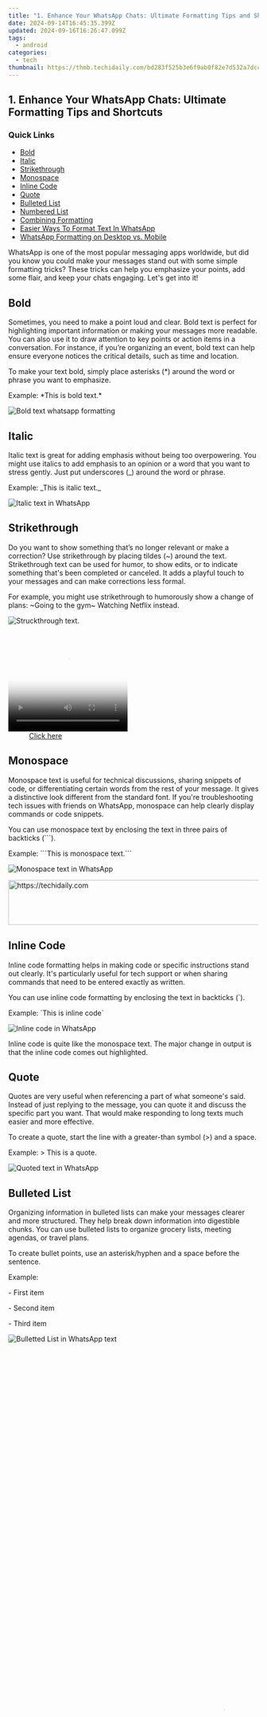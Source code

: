 ```yaml
---
title: "1. Enhance Your WhatsApp Chats: Ultimate Formatting Tips and Shortcuts"
date: 2024-09-14T16:45:35.399Z
updated: 2024-09-16T16:26:47.099Z
tags:
  - android
categories:
  - tech
thumbnail: https://thmb.techidaily.com/bd283f525b3e6f9ab0f82e7d532a7dcceb86337b96557ac23492ec2be477bfa0.jpg
---
```


## 1. Enhance Your WhatsApp Chats: Ultimate Formatting Tips and Shortcuts

### Quick Links

* [Bold](https://some-techniques.techidaily.com/immersive-worlds-vrs-impact-on-entertainment-for-2024/)
* [Italic](https://fox-info.techidaily.com/updated-in-2024-building-blocks-of-virtual-experience-terminology/)
* [Strikethrough](https://mondly-stories.techidaily.com/italian-dialogues-for-the-discerning-tourist/)
* [Monospace](https://activate-lock.techidaily.com/in-2024-bypass-icloud-activation-lock-with-imei-code-from-your-iphone-11-pro-max-by-drfone-ios/)
* [Inline Code](https://extra-hints.techidaily.com/updated-crafting-auditory-landscapes-in-your-videos/)
* [Quote](https://vimeo-videos.techidaily.com/2024-approved-accelerated-download-solutions-for-vimeo-files/)
* [Bulleted List](https://vp-tips.techidaily.com/in-2024-magix-video-pro-x-user-guide-summary/)
* [Numbered List](https://smart-video-editing.techidaily.com/in-2024-windows-video-editing-made-easy-a-guide-to-microsoft-video-editor/)
* [Combining Formatting](https://sound-issues.techidaily.com/resident-evil-village-troubleshooting-common-sound-problems/)
* [Easier Ways To Format Text In WhatsApp](https://video-capture.techidaily.com/updated-in-2024-become-a-pro-at-setting-up-vrecorder-fast/)
* [WhatsApp Formatting on Desktop vs. Mobile](https://buynow-help.techidaily.com/futureproofing-your-home-with-premium-cordless-phones-of-2024-what-to-buy-now/)

 WhatsApp is one of the most popular messaging apps worldwide, but did you know you could make your messages stand out with some simple formatting tricks? These tricks can help you emphasize your points, add some flair, and keep your chats engaging. Let's get into it!

##  Bold

 Sometimes, you need to make a point loud and clear. Bold text is perfect for highlighting important information or making your messages more readable. You can also use it to draw attention to key points or action items in a conversation. For instance, if you’re organizing an event, bold text can help ensure everyone notices the critical details, such as time and location.

 To make your text bold, simply place asterisks (\*) around the word or phrase you want to emphasize.

 Example: \*This is bold text.\*

![Bold text whatsapp formatting](https://static1.howtogeekimages.com/wordpress/wp-content/uploads/2024/06/bold-text-whatsapp-formatting.jpeg) 

##  Italic

 Italic text is great for adding emphasis without being too overpowering. You might use italics to add emphasis to an opinion or a word that you want to stress gently. Just put underscores (\_) around the word or phrase.

 Example: \_This is italic text.\_

![Italic text in WhatsApp](https://static1.howtogeekimages.com/wordpress/wp-content/uploads/2024/06/whatsapp-image-2024-06-23-at-12-19-59-am.jpeg) 

##  Strikethrough

 Do you want to show something that’s no longer relevant or make a correction? Use strikethrough by placing tildes (\~) around the text. Strikethrough text can be used for humor, to show edits, or to indicate something that's been completed or canceled. It adds a playful touch to your messages and can make corrections less formal.

 For example, you might use strikethrough to humorously show a change of plans: \~Going to the gym\~ Watching Netflix instead.

![Struckthrough text.](https://static1.howtogeekimages.com/wordpress/wp-content/uploads/2024/06/whatsapp-image-2024-06-23-at-12-19-59-am-1.jpeg) 

<!-- affiliate ads begin -->
<span id="1912746">
					<video width="240" height="200" style="cursor:pointer"
           poster="//a.impactradius-go.com/display-clicktoplayimage/1912746.png"
           onclick="if(!this.playClicked){this.play();this.setAttribute('controls',true);this.playClicked=true;}">
	   <source src="//a.impactradius-go.com/display-ad/20231-1912746">
	   <img src="//a.impactradius-go.com/display-clicktoplayimage/1912746.png" style="border: none; height: 100%; width: 100%; object-fit: contain">
	</video>
	<div style="width:150px;text-align:center"><a href="javascript:window.open(decodeURIComponent('https%3A%2F%2Fmindmanager.sjv.io%2Fc%2F5597632%2F1912746%2F20231'), '_blank');void(0);">Click here</a></div>
</span>
<img height="0" width="0" src="https://imp.pxf.io/i/5597632/1912746/20231" style="position:absolute;visibility:hidden;" border="0" />
<!-- affiliate ads end -->

##  Monospace

 Monospace text is useful for technical discussions, sharing snippets of code, or differentiating certain words from the rest of your message. It gives a distinctive look different from the standard font. If you're troubleshooting tech issues with friends on WhatsApp, monospace can help clearly display commands or code snippets.

 You can use monospace text by enclosing the text in three pairs of backticks (\`\`\`).

 Example: \`\`\`This is monospace text.\`\`\`

![Monospace text in WhatsApp](https://static1.howtogeekimages.com/wordpress/wp-content/uploads/2024/06/whatsapp-image-2024-06-23-at-12-29-43-am.jpeg) 

<!-- affiliate ads begin -->
<a href="https://ephamedtechinc.pxf.io/c/5597632/2137226/26400" target="_top" id="2137226">
  <img src="//a.impactradius-go.com/display-ad/26400-2137226" border="0" alt="https://techidaily.com" width="728" height="90"/>
</a>
<img height="0" width="0" src="https://ephamedtechinc.pxf.io/i/5597632/2137226/26400" style="position:absolute;visibility:hidden;" border="0" />
<!-- affiliate ads end -->

##  Inline Code

 Inline code formatting helps in making code or specific instructions stand out clearly. It's particularly useful for tech support or when sharing commands that need to be entered exactly as written.

 You can use inline code formatting by enclosing the text in backticks (\`).

 Example: \`This is inline code\`

![Inline code in WhatsApp](https://static1.howtogeekimages.com/wordpress/wp-content/uploads/2024/06/whatsapp-image-2024-06-23-at-12-30-47-am.jpeg) 

 Inline code is quite like the monospace text. The major change in output is that the inline code comes out highlighted.

##  Quote

 Quotes are very useful when referencing a part of what someone's said. Instead of just replying to the message, you can quote it and discuss the specific part you want. That would make responding to long texts much easier and more effective.

 To create a quote, start the line with a greater-than symbol (>) and a space.

 Example: > This is a quote.

![Quoted text in WhatsApp](https://static1.howtogeekimages.com/wordpress/wp-content/uploads/2024/06/whatsapp-image-2024-06-23-at-12-31-30-am.jpeg) 

##  Bulleted List

 Organizing information in bulleted lists can make your messages clearer and more structured. They help break down information into digestible chunks. You can use bulleted lists to organize grocery lists, meeting agendas, or travel plans.

 To create bullet points, use an asterisk/hyphen and a space before the sentence.

 Example:

 \- First item

 \- Second item

 \- Third item

![Bulletted List in WhatsApp text](https://static1.howtogeekimages.com/wordpress/wp-content/uploads/2024/06/whatsapp-image-2024-06-23-at-12-32-05-am.jpeg) 

<!-- affiliate ads begin -->
<span id="1531879">
					<video width="864" height="1536" style="cursor:pointer"
           poster="//a.impactradius-go.com/display-clicktoplayimage/1531879.png"
           onclick="if(!this.playClicked){this.play();this.setAttribute('controls',true);this.playClicked=true;}">
	   <source src="//a.impactradius-go.com/display-ad/16446-1531879">
	   <img src="//a.impactradius-go.com/display-clicktoplayimage/1531879.png" style="border: none; height: 100%; width: 100%; object-fit: contain">
	</video>
	<div style="width:540px;text-align:center"><a href="javascript:window.open(decodeURIComponent('https%3A%2F%2Flaganoo.pxf.io%2Fc%2F5597632%2F1531879%2F16446'), '_blank');void(0);">Click here</a></div>
</span>
<img height="0" width="0" src="https://imp.pxf.io/i/5597632/1531879/16446" style="position:absolute;visibility:hidden;" border="0" />
<!-- affiliate ads end -->

<!-- affiliate ads begin -->
<a href="https://aligracehair.sjv.io/c/5597632/2115911/19272" target="_top" id="2115911">
  <img src="//a.impactradius-go.com/display-ad/19272-2115911" border="0" alt="https://techidaily.com" width="125" height="90"/>
</a>
<img height="0" width="0" src="https://aligracehair.sjv.io/i/5597632/2115911/19272" style="position:absolute;visibility:hidden;" border="0" />
<!-- affiliate ads end -->

##  Numbered List

 Numbered Lists are similar to bulleted lists and are ideal for instructions, steps, or sequences. They make it easy for the reader to follow along with a process or a series of points. This is particularly handy for recipes, DIY projects, or any situation where order matters.

 To create one, use numbers followed by a period.

 Example:

1. First item
2. Second item
3. Third item

![Numbered list in WhatsApp text](https://static1.howtogeekimages.com/wordpress/wp-content/uploads/2024/06/whatsapp-image-2024-06-23-at-12-32-46-am.jpeg) 

<!-- affiliate ads begin -->
<a href="https://unicoeye.pxf.io/c/5597632/2134246/18498" target="_top" id="2134246">
  <img src="//a.impactradius-go.com/display-ad/18498-2134246" border="0" alt="https://techidaily.com" width="728" height="90"/>
</a>
<img height="0" width="0" src="https://unicoeye.pxf.io/i/5597632/2134246/18498" style="position:absolute;visibility:hidden;" border="0" />
<!-- affiliate ads end -->

##  Combining Formatting

 Why stick to just one format when you can combine them? Mix bold, italic, strikethrough, and more for greater emphasis.

 Example: This text is \*bold\*, \_italic\_, and \`\`\`monospace\`\`\`.

![A WhatsApp text with different format types](https://static1.howtogeekimages.com/wordpress/wp-content/uploads/2024/06/whatsapp-image-2024-06-23-at-12-34-07-am.jpeg) 

 Combining formats can help make your message clear and visually interesting. It allows you to emphasize different parts of your message in various ways, adding depth and creativity to your communication.

##  Easier Ways To Format Text In WhatsApp

 Having all the symbols for formats in your head is pretty hard. Not to worry, though; there are easier ways to go about it. In the WhatsApp text box, you can just press down on the words you want to format and choose from the options. For now, the only options are bold, italic, monospace, and strikethrough.

![WhatsApp text highlighted](https://static1.howtogeekimages.com/wordpress/wp-content/uploads/2024/06/easy-formatting-whatsapp.png) 

##  WhatsApp Formatting on Desktop vs. Mobile

 You can use the same formatting features on both the [mobile app and WhatsApp web](https://fox-that.techidaily.com/dealing-with-iphone-x-troubles-heres-how-you-can-resolve-the-7-biggest-nuisances/). While the functionality is the same, the process is a little different on the web because of the interface. On the desktop, using keyboard shortcuts can make formatting even quicker.

 With these simple formatting tricks, your WhatsApp messages can go from plain to engaging. Experiment with bold, italic, strikethrough, and more to make your conversations stand out.

<ins class="adsbygoogle"
     style="display:block"
     data-ad-format="autorelaxed"
     data-ad-client="ca-pub-7571918770474297"
     data-ad-slot="1223367746"></ins>

<ins class="adsbygoogle"
     style="display:block"
     data-ad-client="ca-pub-7571918770474297"
     data-ad-slot="8358498916"
     data-ad-format="auto"
     data-full-width-responsive="true"></ins>

<span class="atpl-alsoreadstyle">Also read:</span>
<div><ul>
<li><a href="https://video-capture.techidaily.com/new-master-mac-screen-and-voice-logging-device/"><u>[New] Master Mac Screen and Voice Logging Device</u></a></li>
<li><a href="https://fox-http.techidaily.com/new-the-best-front-row-activities-that-arent-games/"><u>[New] The Best Front-Row Activities That Aren't Games</u></a></li>
<li><a href="https://discord-videos.techidaily.com/2024-approved-speak-up-right-away-timely-responses-to-discord-chats/"><u>2024 Approved Speak Up Right Away Timely Responses to Discord Chats</u></a></li>
<li><a href="https://some-tips.techidaily.com/2024-approved-superior-vistas-for-digital-viewership/"><u>2024 Approved Superior Vistas for Digital Viewership</u></a></li>
<li><a href="https://hardware-reviews.techidaily.com/discovering-the-excellence-of-current-motorola-mobile-devices/"><u>Discovering the Excellence of Current Motorola Mobile Devices</u></a></li>
<li><a href="https://hardware-reviews.techidaily.com/diy-personalized-android-user-interface-creation-using-cost-free-tools/"><u>DIY Personalized Android User Interface Creation Using Cost-Free Tools</u></a></li>
<li><a href="https://hardware-reviews.techidaily.com/embracing-the-night-my-journey-into-a-world-of-dark-modes/"><u>Embracing the Night: My Journey Into a World of Dark Modes</u></a></li>
<li><a href="https://hardware-reviews.techidaily.com/enhance-your-eye-comfort-on-android-devices-with-these-simple-brightness-adjustments/"><u>Enhance Your Eye Comfort on Android Devices with These Simple Brightness Adjustments!</u></a></li>
<li><a href="https://hardware-reviews.techidaily.com/experience-differences-essential-aspects-of-samsungs-ecosystem-not-found-in-the-google-universe-a-comprehensive-guide-for-switchers/"><u>Experience Differences: Essential Aspects of Samsung's Ecosystem Not Found in the Google Universe – A Comprehensive Guide for Switchers</u></a></li>
<li><a href="https://ai-vdieo-software.techidaily.com/free-gif-looping-software-the-best-options-for-2024/"><u>Free GIF Looping Software The Best Options for 2024</u></a></li>
<li><a href="https://fox-helps.techidaily.com/in-2024-virtual-decoration-google-vs-alternative-ar-tools/"><u>In 2024, Virtual Decoration Google Vs. Alternative AR Tools</u></a></li>
<li><a href="https://video-screen-grab.techidaily.com/top-strategies-to-boost-your-obs-editing-skills/"><u>Top Strategies to Boost Your OBS Editing Skills</u></a></li>
<li><a href="https://ai-video-editing.techidaily.com/updated-how-to-use-adjustment-layer-in-photoshop-in-2024/"><u>Updated How to Use Adjustment Layer in Photoshop, In 2024</u></a></li>
<li><a href="https://some-knowledge.techidaily.com/1725288858187-windows-11dvd/"><u>Windows 11によるDVD書き込みガイド：必需品と正確な作業プロセス</u></a></li>
</ul></div>

